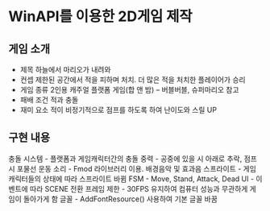 # WinAPI를 이용한 2D게임 제작

## 게임 소개
- 제목
하늘에서 마리오가 내려와
- 컨셉
제한된 공간에서 적을 피하며 처치. 더 많은 적을 처치한 플레이어가 승리
- 게임 종류
2인용 캐주얼 플랫폼 게임(합 앤 밤) – 버블버블, 슈퍼마리오 참고
- 패배 조건
적과 충돌
- 재미 요소 
적이 비정기적으로 점프를 하도록 하여 난이도와 스릴 UP

## 구현 내용
충돌 시스템 - 플랫폼과 게임캐릭터간의 충돌
중력 - 공중에 있을 시 아래로 추락, 점프 시 포물선 운동
소리 - Fmod 라이브러리 이용. 배경음악 및 효과음
스프라이트 - 게임캐릭터들의 상태에 따라 스프라이트 바뀜
FSM - Move, Stand, Attack, Dead
UI - 이벤트에 따라 SCENE 전환
프레임 제한 - 30FPS 유지하여 컴퓨터 성능과 무관하게 게임이 돌아가게 함
글꼴 - AddFontResource() 사용하여 기본 글꼴 바꿈

